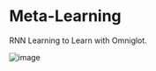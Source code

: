 # Meta-Learning
RNN Learning to Learn with Omniglot.

![image](https://user-images.githubusercontent.com/30539007/196615641-421b3e1b-dcf8-4d9e-878c-6640e1c9a76a.png)
